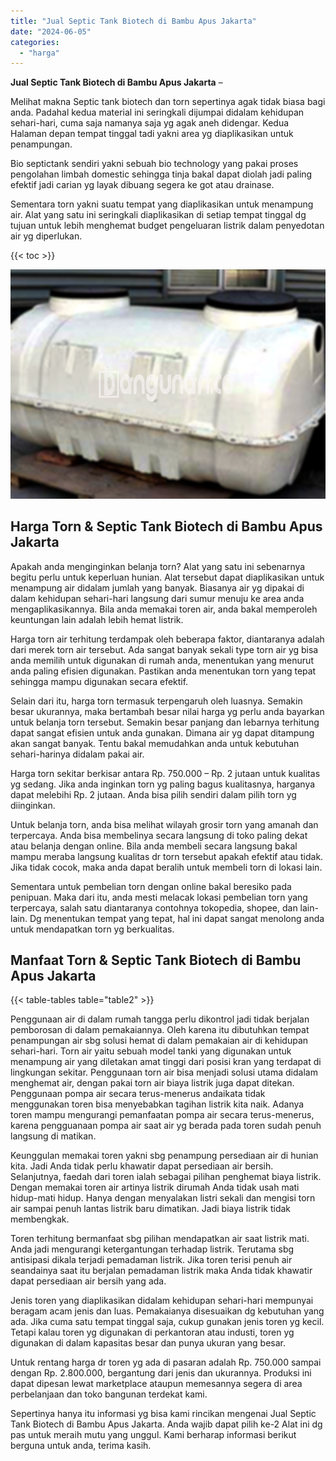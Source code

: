 ```yaml
---
title: "Jual Septic Tank Biotech di Bambu Apus Jakarta"
date: "2024-06-05"
categories: 
  - "harga"
---
```


**Jual Septic Tank Biotech di Bambu Apus Jakarta** –

Melihat makna Septic tank biotech dan torn sepertinya agak tidak biasa bagi anda. Padahal kedua material ini seringkali dijumpai didalam kehidupan sehari-hari, cuma saja namanya saja yg agak aneh didengar. Kedua Halaman depan tempat tinggal tadi yakni area yg diaplikasikan untuk penampungan.

Bio septictank sendiri yakni sebuah bio technology yang pakai proses pengolahan limbah domestic sehingga tinja bakal dapat diolah jadi paling efektif jadi carian yg layak dibuang segera ke got atau drainase.

Sementara torn yakni suatu tempat yang diaplikasikan untuk menampung air. Alat yang satu ini seringkali diaplikasikan di setiap tempat tinggal dg tujuan untuk lebih menghemat budget pengeluaran listrik dalam penyedotan air yg diperlukan.

{{< toc >}}

![Jual Septic Tank Biotech di Bambu Apus Jakarta](/images/jual-bio-septictank-46.png)

## Harga Torn & Septic Tank Biotech di Bambu Apus Jakarta

Apakah anda menginginkan belanja torn? Alat yang satu ini sebenarnya begitu perlu untuk keperluan hunian. Alat tersebut dapat diaplikasikan untuk menampung air didalam jumlah yang banyak. Biasanya air yg dipakai di dalam kehidupan sehari-hari langsung dari sumur menuju ke area anda mengaplikasikannya. Bila anda memakai toren air, anda bakal memperoleh keuntungan lain adalah lebih hemat listrik.

Harga torn air terhitung terdampak oleh beberapa faktor, diantaranya adalah dari merek torn air tersebut. Ada sangat banyak sekali type torn air yg bisa anda memilih untuk digunakan di rumah anda, menentukan yang menurut anda paling efisien digunakan. Pastikan anda menentukan torn yang tepat sehingga mampu digunakan secara efektif.

Selain dari itu, harga torn termasuk terpengaruh oleh luasnya. Semakin besar ukurannya, maka bertambah besar nilai harga yg perlu anda bayarkan untuk belanja torn tersebut. Semakin besar panjang dan lebarnya terhitung dapat sangat efisien untuk anda gunakan. Dimana air yg dapat ditampung akan sangat banyak. Tentu bakal memudahkan anda untuk kebutuhan sehari-harinya didalam pakai air.

Harga torn sekitar berkisar antara Rp. 750.000 – Rp. 2 jutaan untuk kualitas yg sedang. Jika anda inginkan torn yg paling bagus kualitasnya, harganya dapat melebihi Rp. 2 jutaan. Anda bisa pilih sendiri dalam pilih torn yg diinginkan.

Untuk belanja torn, anda bisa melihat wilayah grosir torn yang amanah dan terpercaya. Anda bisa membelinya secara langsung di toko paling dekat atau belanja dengan online. Bila anda membeli secara langsung bakal mampu meraba langsung kualitas dr torn tersebut apakah efektif atau tidak. Jika tidak cocok, maka anda dapat beralih untuk membeli torn di lokasi lain.

Sementara untuk pembelian torn dengan online bakal beresiko pada penipuan. Maka dari itu, anda mesti melacak lokasi pembelian torn yang terpercaya, salah satu diantaranya contohnya tokopedia, shopee, dan lain-lain. Dg menentukan tempat yang tepat, hal ini dapat sangat menolong anda untuk mendapatkan torn yg berkualitas.

## Manfaat Torn & Septic Tank Biotech di Bambu Apus Jakarta

{{< table-tables table="table2" >}}

Penggunaan air di dalam rumah tangga perlu dikontrol jadi tidak berjalan pemborosan di dalam pemakaiannya. Oleh karena itu dibutuhkan tempat penampungan air sbg solusi hemat di dalam pemakaian air di kehidupan sehari-hari. Torn air yaitu sebuah model tanki yang digunakan untuk menampung air yang diletakan amat tinggi dari posisi kran yang terdapat di lingkungan sekitar. Penggunaan torn air bisa menjadi solusi utama didalam menghemat air, dengan pakai torn air biaya listrik juga dapat ditekan. Penggunaan pompa air secara terus-menerus andaikata tidak menggunakan toren bisa menyebabkan tagihan listrik kita naik. Adanya toren mampu mengurangi pemanfaatan pompa air secara terus-menerus, karena pengguanaan pompa air saat air yg berada pada toren sudah penuh langsung di matikan.

Keunggulan memakai toren yakni sbg penampung persediaan air di hunian kita. Jadi Anda tidak perlu khawatir dapat persediaan air bersih. Selanjutnya, faedah dari toren ialah sebagai pilihan penghemat biaya listrik. Dengan memakai toren air artinya listrik dirumah Anda tidak usah mati hidup-mati hidup. Hanya dengan menyalakan listri sekali dan mengisi torn air sampai penuh lantas listrik baru dimatikan. Jadi biaya listrik tidak membengkak.

Toren terhitung bermanfaat sbg pilihan mendapatkan air saat listrik mati. Anda jadi mengurangi ketergantungan terhadap listrik. Terutama sbg antisipasi dikala terjadi pemadaman listrik. Jika toren terisi penuh air seandainya saat itu berjalan pemadaman listrik maka Anda tidak khawatir dapat persediaan air bersih yang ada.

Jenis toren yang diaplikasikan didalam kehidupan sehari-hari mempunyai beragam acam jenis dan luas. Pemakaianya disesuaikan dg kebutuhan yang ada. Jika cuma satu tempat tinggal saja, cukup gunakan jenis toren yg kecil. Tetapi kalau toren yg digunakan di perkantoran atau industi, toren yg digunakan di dalam kapasitas besar dan punya ukuran yang besar.

Untuk rentang harga dr toren yg ada di pasaran adalah Rp. 750.000 sampai dengan Rp. 2.800.000, bergantung dari jenis dan ukurannya. Produksi ini dapat dipesan lewat marketplace ataupun memesannya segera di area perbelanjaan dan toko bangunan terdekat kami.

Sepertinya hanya itu informasi yg bisa kami rincikan mengenai Jual Septic Tank Biotech di Bambu Apus Jakarta. Anda wajib dapat pilih ke-2 Alat ini dg pas untuk meraih mutu yang unggul. Kami berharap informasi berikut berguna untuk anda, terima kasih.
